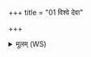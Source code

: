 +++
title = "01 विश्वे देवा"

+++
<details><summary>मूलम् (WS)</summary>

विश्वे देवा इदं हविरादित्यासः सपर्यत ।  
अस्मिन् यज्ञे माव्यथिष्वमृताय हविष्कृतम् ॥ १ ॥
</details>